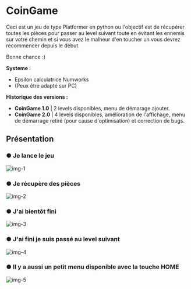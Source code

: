# CoinGame
Ceci est un jeu de type Platformer en python ou l'objectif est de récupérer toutes les pièces pour passer au level suivant toute en évitant les ennemis sur votre chemin et si vous avez le malheur d'en toucher un vous devrez recommencer depuis le début.

Bonne chance :)

**Systeme :**
* Epsilon calculatrice Numworks
* (Peux être adapté sur PC)

**Historique des versions :**
* **CoinGame 1.0** | 2 levels disponibles, menu de démarage ajouter.
* **CoinGame 2.0** | 4 levels disponibles, amélioration de l'affichage, menu de démarrage retiré (pour cause d'optimisation) et correction de bugs.

## Présentation
### ● Je lance le jeu
![img-1](https://user-images.githubusercontent.com/59397349/110678079-2f363c00-81d6-11eb-86bb-2cda82b481ea.png)
### ● Je récupère des pièces
![img-2](https://user-images.githubusercontent.com/59397349/110678518-af5ca180-81d6-11eb-8f2e-1d58be04a5ed.png)
### ● J'ai bientôt fini
![img-3](https://user-images.githubusercontent.com/59397349/110681442-2182b580-81da-11eb-861f-9c8632113c3c.png)
### ● J'ai fini je suis passé au level suivant
![img-4](https://user-images.githubusercontent.com/59397349/110678537-b388bf00-81d6-11eb-87b5-5fec00ef36d5.png)
### ● Il y a aussi un petit menu disponible avec la touche HOME
![img-5](https://user-images.githubusercontent.com/59397349/110685044-29445900-81de-11eb-923c-6a59d7c59be9.png)
